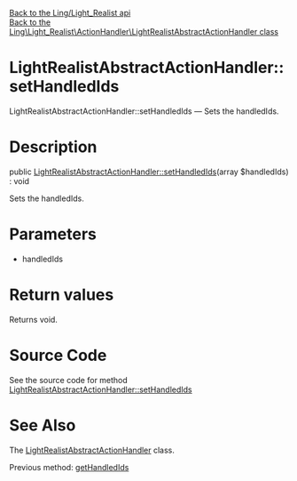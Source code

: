 [Back to the Ling/Light_Realist api](https://github.com/lingtalfi/Light_Realist/blob/master/doc/api/Ling/Light_Realist.md)<br>
[Back to the Ling\Light_Realist\ActionHandler\LightRealistAbstractActionHandler class](https://github.com/lingtalfi/Light_Realist/blob/master/doc/api/Ling/Light_Realist/ActionHandler/LightRealistAbstractActionHandler.md)


LightRealistAbstractActionHandler::setHandledIds
================



LightRealistAbstractActionHandler::setHandledIds — Sets the handledIds.




Description
================


public [LightRealistAbstractActionHandler::setHandledIds](https://github.com/lingtalfi/Light_Realist/blob/master/doc/api/Ling/Light_Realist/ActionHandler/LightRealistAbstractActionHandler/setHandledIds.md)(array $handledIds) : void




Sets the handledIds.




Parameters
================


- handledIds

    


Return values
================

Returns void.








Source Code
===========
See the source code for method [LightRealistAbstractActionHandler::setHandledIds](https://github.com/lingtalfi/Light_Realist/blob/master/ActionHandler/LightRealistAbstractActionHandler.php#L47-L50)


See Also
================

The [LightRealistAbstractActionHandler](https://github.com/lingtalfi/Light_Realist/blob/master/doc/api/Ling/Light_Realist/ActionHandler/LightRealistAbstractActionHandler.md) class.

Previous method: [getHandledIds](https://github.com/lingtalfi/Light_Realist/blob/master/doc/api/Ling/Light_Realist/ActionHandler/LightRealistAbstractActionHandler/getHandledIds.md)<br>

